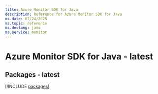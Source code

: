 ```yaml
---
title: Azure Monitor SDK for Java
description: Reference for Azure Monitor SDK for Java
ms.date: 07/24/2025
ms.topic: reference
ms.devlang: java
ms.service: monitor
---
```

# Azure Monitor SDK for Java - latest
## Packages - latest
[!INCLUDE [packages](monitor-index.md)]